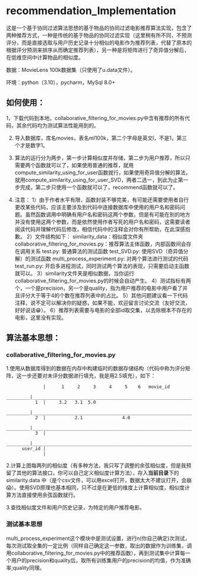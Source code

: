 # recommendation_Implementation

这是一个基于协同过滤算法思想的基于物品的协同过滤电影推荐算法实现，包含了两种推荐方式，一种是传统的基于物品的协同过滤实现（这里稍有所不同，不预测评分，而是直接选取与用户历史记录十分相似的电影作为推荐列表，代替了原本的根据评分预测来排序从而确定推荐列表），另一种是将矩阵进行了奇异值分解后，在低维空间中计算物品的相似度。

数据：MovieLens 100k数据集（只使用了u.data文件）。

环境：python（3.10），pycharm，MySql 8.0+

## 如何使用：

1，下载代码到本地，collaborative_filtering_for_movies.py中含有推荐的所有代码，其余代码均为测试算法性能用到的。

2. 导入数据库，库名movies，表名ml100k，第二个字母是英文l，不是1，第三个才是数字1。

3. 算法的运行分为两步，第一步计算相似度并存储，第二步为用户推荐，所以只需要两个函数就可以了，如果使用普通的推荐，就用compute_similarity_using_for_user函数就行，如果使用奇异值分解的算法，就用compute_similarity_using_for_user_SVD，两者二选一，到此为止第一步完成，第二步只使用一个函数就可以了，recommend函数就可以了。
4. 注意：
   1）由于作者水平有限，函数封装不够完美，有可能还需要使用者自行更改某些代码，应该主要涉及到代码中连接数据库中使用的用户名和密码问题。虽然函数调用中明确有用户名和密码这两个参数，但是有可能在别的地方并没有使用这两个参数，而是依然使用作者写死的用户名和密码，这需要读者阅读代码并理解代码后修改，相信代码中的注释会对你有所帮助，在此深感抱歉。
   2）文件结构如下：
   similarity_data：相似度文件夹
   collaborative_filtering_for_movies.py：推荐算法主体函数，内部函数间会存在调用关系
   test.py: 普通算法的测试函数
   test_SVD.py: 使用SVD（奇异值分解）的测试函数
   multi_process_experiment.py: 对两个算法进行测试的代码
   test_run.py: 开启多进程测试，同时测试两个算法的表现，只需要启动主函数就可以。
  3）similarity文件夹是相似数据，当你运行collaborative_filtering_for_movies.py的时候会自动产生。
  4）测试指标有两个，一个是precision，另一个是quality，指为用户推荐的电影中用户看了并且评分大于等于4的个数在推荐列表中的占比。
  5）其他问题建议看一下代码注释，说不定可以解决你的疑惑，如果不能，欢迎留言讨论交流（友好交流，好好说话😁）。
  6）推荐列表需要与电影的全部id取交集，以去除根本不存在的电影，这里没有实现。
## 算法基本思想：

### collaborative_filtering_for_movies.py

1.使用从数据库得到的数据在内存中构建临时的数据存储结构（代码中称为评分矩阵，这一步还要对未评分数据进行填充，我是用2.5填充），如下：

                  |      1     2     3     4     5    6   movie_id
         _________|_____________________________________________________________________________________________________
               1  |     3.2   3.1  5.0
         _________|_____________________________________________________________________________________________________
               2  |           2.1               4.0
         _________|_____________________________________________________________________________________________________
               3  |
         _________|_____________________________________________________________________________________________________
          user_id |
                  |
                  
2.计算上图每两列的相似度（有多种方法，我只写了调整的余弦相似度，但是我预留了其他的算法接口，你可以自己定义相似度计算方法），存入**当前目录**下的similarity.data
中（是个csv文件，可以用excel打开，数据太大不建议打开，会崩😱）。使用SVD原理也基本相同，只不过是在更低的维度上计算相似度，相似度计算方法直接使用余弦函数就行。

3.查找相似度文件和用户历史记录，为特定的用户推荐电影。

### 测试基本思想

multi_process_experiment这个模块中是测试设置，进行n(你自己确定)次测试，每次测试取全集的一定比例（同样自己确定这一参数，取出的数据作为训练集，调用collaborative_filtering_for_movies.py中的推荐函数），再到测试集中计算每一个用户的precision和quality后，取所有训练集用户的precision的均值，作为准确率;quality同理。
